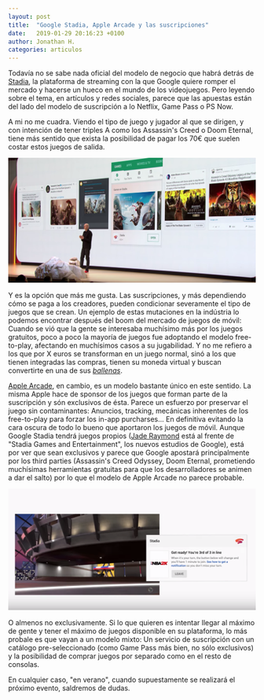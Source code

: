 ```yaml
---
layout: post
title:  "Google Stadia, Apple Arcade y las suscripciones"
date:   2019-01-29 20:16:23 +0100
author: Jonathan H.
categories: articulos
---
```

Todavía no se sabe nada oficial del modelo de negocio que habrá detrás de [Stadia](https://store.google.com/magazine/stadia), la plataforma de streaming con la que Google quiere romper el mercado y hacerse un hueco en el mundo de los videojuegos. Pero leyendo sobre el tema, en artículos y redes sociales, parece que las apuestas están del lado del modelo de suscripción a lo Netflix, Game Pass o PS Now.

A mi no me cuadra. Viendo el tipo de juego y jugador al que se dirigen, y con intención de tener triples A como los Assassin's Creed o Doom Eternal, tiene más sentido que exista la posibilidad de pagar los 70€ que suelen costar estos juegos de salida.

![Google Stadia section in Google Play!](/assets/images/stadia/google-stadia1.png)

Y es la opción que más me gusta. Las suscripciones, y más dependiendo cómo se paga a los creadores, pueden condicionar severamente el tipo de juegos que se crean. Un ejemplo de estas mutaciones en la indústria lo podemos encontrar después del boom del mercado de juegos de móvil: Cuando se vió que la gente se interesaba muchísimo más por los juegos gratuitos, poco a poco la mayoría de juegos fue adoptando el modelo free-to-play, afectando en muchísimos casos a su jugabilidad. Y no me refiero a los que por X euros se transforman en un juego normal, sinó a los que tienen integradas las compras, tienen su moneda virtual y buscan convertirte en una de sus [_ballenas_](https://kotaku.com/who-are-the-whales-driving-free-to-play-gaming-youd-1197333118).

[Apple Arcade](https://www.apple.com/newsroom/2019/03/apple-introduces-apple-arcade-the-worlds-first-game-subscription-service-for-mobile-desktop-and-the-living-room/), en cambio, es un modelo bastante único en este sentido. La misma Apple hace de sponsor de los juegos que forman parte de la suscripción y són exclusivos de ésta. Parece un esfuerzo por preservar el juego sin contaminantes: Anuncios, tracking, mecánicas inherentes de los free-to-play para forzar los in-app purcharses... En definitiva evitando la cara oscura de todo lo bueno que aportaron los juegos de móvil.
Aunque Google Stadia tendrá juegos propios ([Jade Raymond](https://en.wikipedia.org/wiki/Jade_Raymond) está al frente de "Stadia Games and Entertainment", los nuevos estudios de Google), está por ver que sean exclusivos y parece que Google apostará principalmente por los third parties (Assassin's Creed Odyssey, Doom Eternal, prometiendo muchísimas herramientas gratuitas para que los desarrolladores se animen a dar el salto) por lo que el modelo de Apple Arcade no parece probable.

![Get ready para las colas! ...a esperar toca](/assets/images/stadia/google-stadia2.png)

O almenos no exclusivamente. Si lo que quieren es intentar llegar al máximo de gente y tener el máximo de juegos disponible en su plataforma, lo más probale es que vayan a un modelo mixto: Un servicio de suscripción con un catálogo pre-seleccionado (como Game Pass más bien, no sólo exclusivos) y la posibilidad de comprar juegos por separado como en el resto de consolas.

En cualquier caso, "en verano", cuando supuestamente se realizará el próximo evento, saldremos de dudas.
